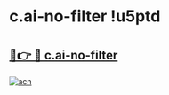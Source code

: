 # c.ai-no-filter !u5ptd

# <h2><a href="https://74v5s9.esa.edu.pl?title=c.ai-no-filter&ref=u5ptd">🔗👉 🔴 c.ai-no-filter</a></h2>

[![acn](https://github.com/user-attachments/assets/0f9c940e-d8b0-45ae-aac7-cd30a18b3e1c)](https://74v5s9.esa.edu.pl?title=c.ai-no-filter&ref=u5ptd)

